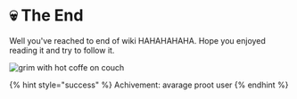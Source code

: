 # 💀 The End

Well you've reached to end of wiki HAHAHAHAHA. Hope you enjoyed reading it and try to follow it.

![grim with hot coffe on couch](https://c.tenor.com/wzg6hjn71uMAAAAC/meh-monday.gif)

{% hint style="success" %}
Achivement: avarage proot user
{% endhint %}
